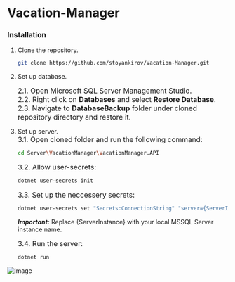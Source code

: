 # Vacation-Manager

### Installation

1. Clone the repository.  
   ```sh
   git clone https://github.com/stoyankirov/Vacation-Manager.git
   ```
2. Set up database.

	<font size="3">2.1. Open Microsoft SQL Server Management Studio.</font>  
	<font size="3">2.2. Right click on **Databases** and select **Restore Database**.</font>  
	<font size="3">2.3. Navigate to **DatabaseBackup** folder under cloned repository directory and restore it.</font>

3. Set up server.  
	<font size="3">3.1. Open cloned folder and run the following command:</font>
   ```sh
   cd Server\VacationManager\VacationManager.API
   ```

   <font size="3">3.2.  Allow user-secrets: </font>
	  ```sh
   dotnet user-secrets init
   ```
   <font size="3">3.3.  Set up the neccessery secrets: </font>
   
	```sh
   dotnet user-secrets set "Secrets:ConnectionString" "server={ServerInstance};database=VacationManager;Trusted_Connection=true;MultipleActiveResultSets=true;"
   ```
	***Important:*** Replace {ServerInstance} with your local MSSQL Server instance name.

   <font size="3">3.4. Run the server:</font>
   ```sh
   dotnet run
   ```

![image](https://user-images.githubusercontent.com/51677980/158018953-b2767260-6b8d-4404-aa3c-2aa523590e8d.png)

